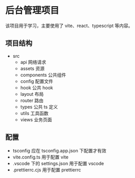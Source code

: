# 后台管理项目

该项目用于学习，主要使用了 vite、react、typescript 等内容。

## 项目结构

- src
  - api 网络请求
  - assets 资源
  - components 公共组件
  - config 配置文件
  - hook 公共 hook
  - layout 布局
  - router 路由
  - types 公共 ts 定义
  - utils 工具函数
  - views 业务页面

## 配置

- tsconfig 应在 tsconfig.app.json 下配置才有效
- vite.config.ts 用于配置 vite
- .vscode 下的 settings.json 用于配置 vscode
- .prettierrc.cjs 用于配置 prettierrc
